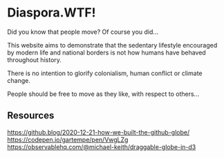 # Diaspora.WTF!

Did you know that people move? Of course you did...

This website aims to demonstrate that the sedentary lifestyle encouraged by modern life and national borders is not how humans have behaved throughout history.

There is no intention to glorify colonialism, human conflict or climate change.

People should be free to move as they like, with respect to others...

## Resources

https://github.blog/2020-12-21-how-we-built-the-github-globe/
https://codepen.io/gartempe/pen/VwgLZg
https://observablehq.com/@michael-keith/draggable-globe-in-d3
